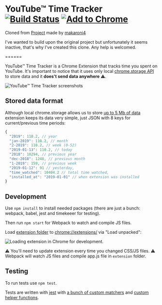# YouTube™ Time Tracker [![Build Status](https://travis-ci.org/makaroni4/youtube_time_tracker.svg?branch=master)](https://travis-ci.org/makaroni4/youtube_time_tracker) [![Add to Chrome](https://user-images.githubusercontent.com/768070/51865757-87d45300-2347-11e9-84fd-bafff5b036b2.png)](https://chrome.google.com/webstore/detail/youtube-time-tracker/gadnhdhegigkbjiebmcceodbablkdjmo)

Cloned from [Project](https://github.com/makaroni4/youtube_time_tracker) made by [makaroni4](https://github.com/makaroni4)

I've wanted to build upon the original project but unfortunately it seems inactive, that's why I've created this clone. Any help is welcomed.

======

YouTube™ Time Tracker is a Chrome Extension that tracks time you spent on YouTube. It's important to notice that it uses only local [chrome.storage API](https://developer.chrome.com/apps/storage) to store data and it __**does't send  data anywhere**__ :warning:.

![YouTube™ Time Tracker screenshots](https://user-images.githubusercontent.com/768070/51443822-ed449600-1cee-11e9-90d9-40a597ef512a.jpg)

## Stored data format

Although local chrome.storage allows us to store [up to 5 Mb of data](https://developer.chrome.com/apps/storage#property-local) extension keeps its data very simple, just JSON with 8 keys for current/previous time periods:

```js
{
  "2019": 110.2, // year
  "jan-2019": 110.2, // month
  "2-2019": 110.2, // week (0-52)
  "2019-01-13": 110.2, // today
  "2018": 10294, // previous year
  "dec-2018": 1248, // previous month
  "1-2019": 159, // previous week
  "2019-01-12": 91 // yesterday,
  "time_watched": 10404.2 // total time watched,
  "installed_at": "2019-01-01" // when extension was installed
}
```

## Development

Use `npm install` to install needed packages (there are just a bunch: webpack, babel, jest and timekeeer for testing).

Then run `npm start` for Webpack to watch and compile JS files.

Load [extension folder](https://github.com/makaroni4/youtube_time_tracker/tree/master/extension) to [chrome://extensions/](chrome://extensions/) via "Load unpacked":

![Loading extension in Chrome for development](https://user-images.githubusercontent.com/768070/51443928-e3bc2d80-1cf0-11e9-9389-08887d88015f.png).

:warning: You'll need to update extension every time you changed CSS/JS files. :warning: Webpack will watch JS files and compile app.js file in `extension` folder.

## Testing

To run tests use `npm test`.

Tests are written with [jest](https://jestjs.io/) with [a bunch of custom matchers](https://github.com/makaroni4/youtube_time_tracker/tree/master/test/custom_matchers) and [custom helper functions](https://github.com/makaroni4/youtube_time_tracker/tree/master/test/support).
